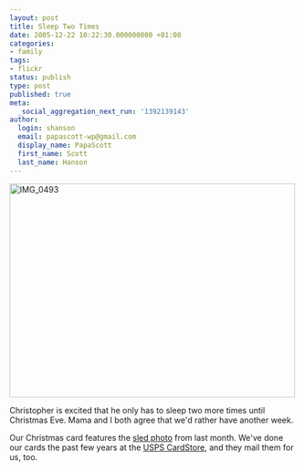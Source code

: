 ```yaml
---
layout: post
title: Sleep Two Times
date: 2005-12-22 10:22:30.000000000 +01:00
categories:
- family
tags:
- flickr
status: publish
type: post
published: true
meta:
  _social_aggregation_next_run: '1392139143'
author:
  login: shanson
  email: papascott-wp@gmail.com
  display_name: PapaScott
  first_name: Scott
  last_name: Hanson
---
```

<p><a href="http://www.flickr.com/photos/papascott/76172400/" title="Sleep Two Times"><img src="https://static.flickr.com/40/76172400_1cb29b539b.jpg" width="500" height="375" alt="IMG_0493" /></a></p>
<p>Christopher is excited that he only has to sleep two more times until Christmas Eve. Mama and I both agree that we'd rather have another week.</p>
<p>Our Christmas card features the <a href="https://www.papascott.de/archives/2005/11/26/snow-day/" title="PapaScott &raquo; Blog Archive &raquo; Snow Day">sled photo</a> from last month. We've done our cards the past few years at the <a href="http://www.cardstore.com/asp/usps/">USPS CardStore</a>, and they mail them for us, too.</p>
